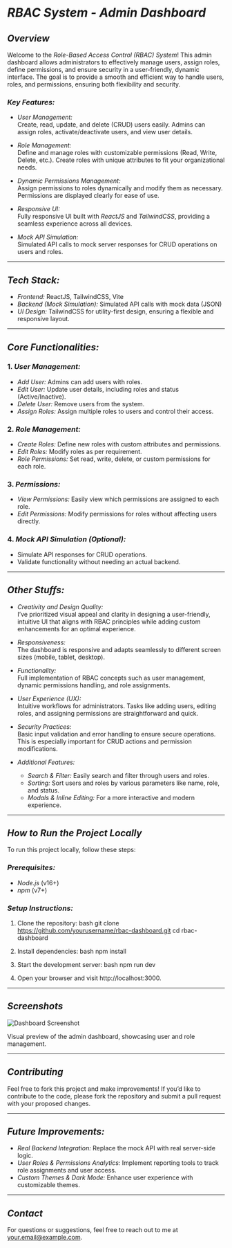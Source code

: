 # *RBAC System - Admin Dashboard*

## *Overview*

Welcome to the *Role-Based Access Control (RBAC) System*! This admin dashboard allows administrators to effectively manage users, assign roles, define permissions, and ensure security in a user-friendly, dynamic interface. The goal is to provide a smooth and efficient way to handle users, roles, and permissions, ensuring both flexibility and security.

### *Key Features:*

- *User Management:*  
  Create, read, update, and delete (CRUD) users easily. Admins can assign roles, activate/deactivate users, and view user details.

- *Role Management:*  
  Define and manage roles with customizable permissions (Read, Write, Delete, etc.). Create roles with unique attributes to fit your organizational needs.

- *Dynamic Permissions Management:*  
  Assign permissions to roles dynamically and modify them as necessary. Permissions are displayed clearly for ease of use.

- *Responsive UI:*  
  Fully responsive UI built with *ReactJS* and *TailwindCSS*, providing a seamless experience across all devices.

- *Mock API Simulation:*  
  Simulated API calls to mock server responses for CRUD operations on users and roles.

---

## *Tech Stack:*

- *Frontend:* ReactJS, TailwindCSS, Vite
- *Backend (Mock Simulation):* Simulated API calls with mock data (JSON)
- *UI Design:* TailwindCSS for utility-first design, ensuring a flexible and responsive layout.

---

## *Core Functionalities:*

### 1. *User Management:*
   - *Add User:* Admins can add users with roles.
   - *Edit User:* Update user details, including roles and status (Active/Inactive).
   - *Delete User:* Remove users from the system.
   - *Assign Roles:* Assign multiple roles to users and control their access.
   
### 2. *Role Management:*
   - *Create Roles:* Define new roles with custom attributes and permissions.
   - *Edit Roles:* Modify roles as per requirement.
   - *Role Permissions:* Set read, write, delete, or custom permissions for each role.
   
### 3. *Permissions:*
   - *View Permissions:* Easily view which permissions are assigned to each role.
   - *Edit Permissions:* Modify permissions for roles without affecting users directly.

### 4. *Mock API Simulation (Optional):*
   - Simulate API responses for CRUD operations.
   - Validate functionality without needing an actual backend.

---

## *Other Stuffs:*

- *Creativity and Design Quality:*  
  I’ve prioritized visual appeal and clarity in designing a user-friendly, intuitive UI that aligns with RBAC principles while adding custom enhancements for an optimal experience.
  
- *Responsiveness:*  
  The dashboard is responsive and adapts seamlessly to different screen sizes (mobile, tablet, desktop).

- *Functionality:*  
  Full implementation of RBAC concepts such as user management, dynamic permissions handling, and role assignments. 

- *User Experience (UX):*  
  Intuitive workflows for administrators. Tasks like adding users, editing roles, and assigning permissions are straightforward and quick.

- *Security Practices:*  
  Basic input validation and error handling to ensure secure operations. This is especially important for CRUD actions and permission modifications.

- *Additional Features:*  
  - *Search & Filter:* Easily search and filter through users and roles.
  - *Sorting:* Sort users and roles by various parameters like name, role, and status.
  - *Modals & Inline Editing:* For a more interactive and modern experience.

---

## *How to Run the Project Locally*

To run this project locally, follow these steps:

### *Prerequisites:*

- *Node.js* (v16+)
- *npm* (v7+)

### *Setup Instructions:*

1. Clone the repository:
    bash
    git clone https://github.com/yourusername/rbac-dashboard.git
    cd rbac-dashboard
    

2. Install dependencies:
    bash
    npm install
    

3. Start the development server:
    bash
    npm run dev
    

4. Open your browser and visit http://localhost:3000.

---

## *Screenshots*

![Dashboard Screenshot]()

Visual preview of the admin dashboard, showcasing user and role management.

---

## *Contributing*

Feel free to fork this project and make improvements! If you’d like to contribute to the code, please fork the repository and submit a pull request with your proposed changes.

---

## *Future Improvements:*

- *Real Backend Integration:* Replace the mock API with real server-side logic.
- *User Roles & Permissions Analytics:* Implement reporting tools to track role assignments and user access.
- *Custom Themes & Dark Mode:* Enhance user experience with customizable themes.

---

## *Contact*

For questions or suggestions, feel free to reach out to me at [your.email@example.com](mailto:your.email@example.com).
